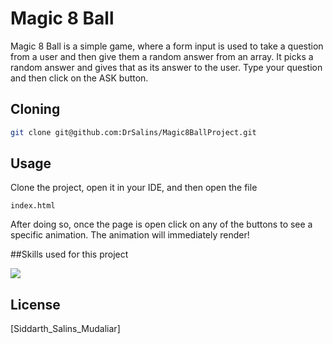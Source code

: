 # Magic 8 Ball 

Magic 8 Ball is a simple game, where a form input is used to take a question from a user and then give them a random answer from an array. It picks a random answer and gives that as its answer to the user. Type your question and then click on the ASK button.

## Cloning

```bash
git clone git@github.com:DrSalins/Magic8BallProject.git
```

## Usage

Clone the project, open it in your IDE, and then open the file 
```
index.html
```
After doing so, once the page is open click on any of the buttons to see a specific animation. The animation will immediately render!

##Skills used for this project
<p align="left">
  <a href="https://skillicons.dev">
    <img src="https://skillicons.dev/icons?i=html,css,js,bootstrap" />
  </a>
</p>

## License
[Siddarth_Salins_Mudaliar]
